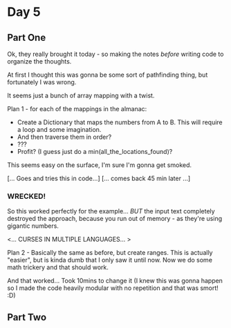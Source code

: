 # Day 5

## Part One
Ok, they really brought it today - so making the notes *before* writing code to organize the thoughts.

At first I thought this was gonna be some sort of pathfinding thing, but fortunately I was wrong.

It seems just a bunch of array mapping with a twist.

Plan 1 - for each of the mappings in the almanac:
- Create a Dictionary that maps the numbers from A to B. This will require a loop and some imagination.
- And then traverse them in order?
- ???
- Profit? (I guess just do a min(all_the_locations_found)?

This seems easy on the surface, I'm sure I'm gonna get smoked.

[... Goes and tries this in code...]
[... comes back 45 min later ...]

### WRECKED!
So this worked perfectly for the example... *BUT* the input text completely destroyed the approach, because you run out of memory - as they're using gigantic numbers.

<... CURSES IN MULTIPLE LANGUAGES... >


Plan 2 - Basically the same as before, but create ranges. This is actually "easier", but is kinda dumb that I only saw it until now.
Now we do some math trickery and that should work.

And that worked... Took 10mins to change it (I knew this was gonna happen so I made the code heavily modular with no repetition and that was smort! :D)

## Part Two
